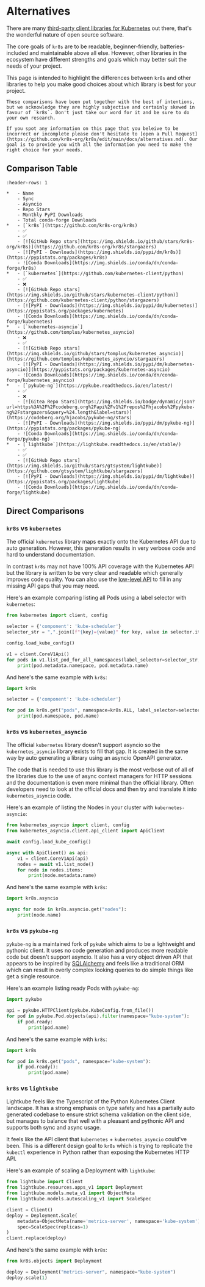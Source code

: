 # Alternatives

There are many [third-party client libraries for Kubernetes](https://kubernetes.io/docs/reference/using-api/client-libraries/#community-maintained-client-libraries) out there, that's the wonderful nature of open source software.

The core goals of `kr8s` are to be readable, beginner-friendly, batteries-included and maintainable above all else. However, other libraries in the ecosystem have different strengths and goals which may better suit the needs of your project.

This page is intended to highlight the differences between `kr8s` and other libraries to help you make good choices about which library is best for your project.

```{note}
These comparisons have been put together with the best of intentions, but we acknowledge they are highly subjective and certainly skewed in favour of `kr8s`. Don't just take our word for it and be sure to do your own research.

If you spot any information on this page that you beleive to be incorrect or incomplete please don't hesitate to [open a Pull Request](https://github.com/kr8s-org/kr8s/edit/main/docs/alternatives.md). Our goal is to provide you with all the information you need to make the right choice for your needs.
```

## Comparison Table

```{list-table}
:header-rows: 1

*   - Name
    - Sync
    - Asyncio
    - Repo Stars
    - Monthly PyPI Downloads
    - Total conda-forge Downloads
*   - [`kr8s`](https://github.com/kr8s-org/kr8s)
    - ✅
    - ✅
    - [![GitHub Repo stars](https://img.shields.io/github/stars/kr8s-org/kr8s)](https://github.com/kr8s-org/kr8s/stargazers)
    - [![PyPI - Downloads](https://img.shields.io/pypi/dm/kr8s)](https://pypistats.org/packages/kr8s)
    - ![Conda Downloads](https://img.shields.io/conda/dn/conda-forge/kr8s)
*   - [`kubernetes`](https://github.com/kubernetes-client/python)
    - ✅
    - ❌
    - [![GitHub Repo stars](https://img.shields.io/github/stars/kubernetes-client/python)](https://github.com/kubernetes-client/python/stargazers)
    - [![PyPI - Downloads](https://img.shields.io/pypi/dm/kubernetes)](https://pypistats.org/packages/kubernetes)
    - ![Conda Downloads](https://img.shields.io/conda/dn/conda-forge/kubernetes)
*   - [`kubernetes-asyncio`](https://github.com/tomplus/kubernetes_asyncio)
    - ❌
    - ✅
    - [![GitHub Repo stars](https://img.shields.io/github/stars/tomplus/kubernetes_asyncio)](https://github.com/tomplus/kubernetes_asyncio/stargazers)
    - [![PyPI - Downloads](https://img.shields.io/pypi/dm/kubernetes-asyncio)](https://pypistats.org/packages/kubernetes-asyncio)
    - ![Conda Downloads](https://img.shields.io/conda/dn/conda-forge/kubernetes_asyncio)
*   - [`pykube-ng`](https://pykube.readthedocs.io/en/latest/)
    - ✅
    - ❌
    - [![Gitea Repo Stars](https://img.shields.io/badge/dynamic/json?url=https%3A%2F%2Fcodeberg.org%2Fapi%2Fv1%2Frepos%2Fhjacobs%2Fpykube-ng%2Fstargazers&query=%24.length&label=stars)](https://codeberg.org/hjacobs/pykube-ng/stars)
    - [![PyPI - Downloads](https://img.shields.io/pypi/dm/pykube-ng)](https://pypistats.org/packages/pykube-ng)
    - ![Conda Downloads](https://img.shields.io/conda/dn/conda-forge/pykube-ng)
*   - [`lightkube`](https://lightkube.readthedocs.io/en/stable/)
    - ✅
    - ✅
    - [![GitHub Repo stars](https://img.shields.io/github/stars/gtsystem/lightkube)](https://github.com/gtsystem/lightkube/stargazers)
    - [![PyPI - Downloads](https://img.shields.io/pypi/dm/lightkube)](https://pypistats.org/packages/lightkube)
    - ![Conda Downloads](https://img.shields.io/conda/dn/conda-forge/lightkube)
```

## Direct Comparisons

### `kr8s` vs `kubernetes`

The official `kubernetes` library maps exactly onto the Kubernetes API due to auto generation. However, this generation results in very verbose code and hard to understand documentation.

In contrast `kr8s` may not have 100% API coverage with the Kubernetes API but the library is written to be very clear and readable which generally improves code quality. You can also use the [low-level API](client) to fill in any missing API gaps that you may need.

Here's an example comparing listing all Pods using a label selector with `kubernetes`:

```python
from kubernetes import client, config

selector = {'component': 'kube-scheduler'}
selector_str = ",".join([f"{key}={value}" for key, value in selector.items()])

config.load_kube_config()

v1 = client.CoreV1Api()
for pods in v1.list_pod_for_all_namespaces(label_selector=selector_str, ).items:
    print(pod.metadata.namespace, pod.metadata.name)
```

And here's the same example with `kr8s`:

```python
import kr8s

selector = {'component': 'kube-scheduler'}

for pod in kr8s.get("pods", namespace=kr8s.ALL, label_selector=selector):
    print(pod.namespace, pod.name)
```

### `kr8s` vs `kubernetes_asyncio`

The official `kubernetes` library doesn't support asyncio so the `kubernetes_asyncio` library exists to fill that gap. It is created in the same way by auto generating a library using an asyncio OpenAPI generator.

The code that is needed to use this library is the most verbose out of all of the libraries due to the use of async context managers for HTTP sessions and the documentation is even more minimal than the official library. Often developers need to look at the official docs and then try and translate it into `kubernetes_asyncio` code.

Here's an example of listing the Nodes in your cluster with `kubernetes-asyncio`:

```python
from kubernetes_asyncio import client, config
from kubernetes_asyncio.client.api_client import ApiClient

await config.load_kube_config()

async with ApiClient() as api:
    v1 = client.CoreV1Api(api)
    nodes = await v1.list_node()
    for node in nodes.items:
        print(node.metadata.name)
```

And here's the same example with `kr8s`:

```python
import kr8s.asyncio

async for node in kr8s.asyncio.get("nodes"):
    print(node.name)
```

### `kr8s` vs `pykube-ng`

`pykube-ng` is a maintained fork of `pykube` which aims to be a lightweight and pythonic client. It uses no code generation and produces more readable code but doesn't support asyncio. It also has a very object driven API that appears to be inspired by [SQLAlchemy](https://www.sqlalchemy.org/) and feels like a traditional ORM which can result in overly complex looking queries to do simple things like get a single resource.

Here's an example listing ready Pods with `pykube-ng`:

```python
import pykube

api = pykube.HTTPClient(pykube.KubeConfig.from_file())
for pod in pykube.Pod.objects(api).filter(namespace="kube-system"):
    if pod.ready:
        print(pod.name)
```

And here's the same example with `kr8s`:

```python
import kr8s

for pod in kr8s.get("pods", namespace="kube-system"):
    if pod.ready():
        print(pod.name)
```

### `kr8s` vs `lightkube`

Lightkube feels like the Typescript of the Python Kubernetes Client landscape. It has a strong emphasis on type safety and has a partially auto generated codebase to ensure strict schema validation on the client side, but manages to balance that well with a pleasant and pythonic API and supports both sync and async usage.

It feels like the API client that `kubernetes` + `kubernetes_asyncio` could've been. This is a different design goal to `kr8s` which is trying to replicate the `kubectl` experience in Python rather than exposing the Kubernetes HTTP API.

Here's an example of scaling a Deployment with `lightkube`:

```python
from lightkube import Client
from lightkube.resources.apps_v1 import Deployment
from lightkube.models.meta_v1 import ObjectMeta
from lightkube.models.autoscaling_v1 import ScaleSpec

client = Client()
deploy = Deployment.Scale(
    metadata=ObjectMeta(name='metrics-server', namespace='kube-system'),
    spec=ScaleSpec(replicas=1)
)
client.replace(deploy)
```

And here's the same example with `kr8s`:

```python
from kr8s.objects import Deployment

deploy = Deployment("metrics-server", namespace="kube-system")
deploy.scale(1)
```
